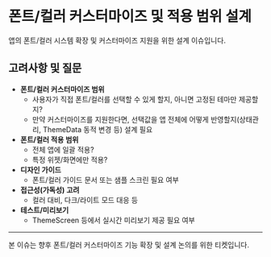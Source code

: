 # 폰트/컬러 커스터마이즈 및 적용 범위 설계

앱의 폰트/컬러 시스템 확장 및 커스터마이즈 지원을 위한 설계 이슈입니다.

## 고려사항 및 질문

- **폰트/컬러 커스터마이즈 범위**
  - 사용자가 직접 폰트/컬러를 선택할 수 있게 할지, 아니면 고정된 테마만 제공할지?
  - 만약 커스터마이즈를 지원한다면, 선택값을 앱 전체에 어떻게 반영할지(상태관리, ThemeData 동적 변경 등) 설계 필요
- **폰트/컬러 적용 범위**
  - 전체 앱에 일괄 적용?
  - 특정 위젯/화면에만 적용?
- **디자인 가이드**
  - 폰트/컬러 가이드 문서 또는 샘플 스크린 필요 여부
- **접근성(가독성) 고려**
  - 컬러 대비, 다크/라이트 모드 대응 등
- **테스트/미리보기**
  - ThemeScreen 등에서 실시간 미리보기 제공 필요 여부

---

본 이슈는 향후 폰트/컬러 커스터마이즈 기능 확장 및 설계 논의를 위한 티켓입니다.
